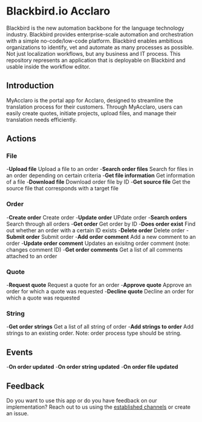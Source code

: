 # Blackbird.io Acclaro

Blackbird is the new automation backbone for the language technology industry. Blackbird provides enterprise-scale automation and orchestration with a simple no-code/low-code platform. Blackbird enables ambitious organizations to identify, vet and automate as many processes as possible. Not just localization workflows, but any business and IT process. This repository represents an application that is deployable on Blackbird and usable inside the workflow editor.

## Introduction

<!-- begin docs -->

MyAcclaro is the portal app for Acclaro, designed to streamline the translation process for their customers. Through MyAcclaro, users can easily create quotes, initiate projects, upload files, and manage their translation needs efficiently.

## Actions

###  File

-**Upload file** Upload a file to an order
-**Search order files** Search for files in an order depending on certain criteria
-**Get file information** Get information of a file
-**Download file** Download order file by ID
-**Get source file** Get the source file that corresponds with a target file

###  Order

-**Create order** Create order
-**Update order** UPdate order
-**Search orders** Search through all orders
-**Get order** Get order by ID
-**Does order exist** Find out whether an order with a certain ID exists
-**Delete order** Delete order
-**Submit order** Submit order
-**Add order comment** Add a new comment to an order
-**Update order comment** Updates an exisitng order comment (note: changes comment ID)
-**Get order comments** Get a list of all comments attached to an order

###  Quote

-**Request quote** Request a quote for an order
-**Approve quote** Approve an order for which a quote was requested
-**Decline quote** Decline an order for which a quote was requested

###  String

-**Get order strings** Get a list of all string of order
-**Add strings to order** Add strings to an existing order. Note: order process type should be string.

## Events

-**On order updated**
-**On order string updated**
-**On order file updated**

## Feedback

Do you want to use this app or do you have feedback on our implementation? Reach out to us using the [established channels](https://www.blackbird.io/) or create an issue.

<!-- end docs -->
